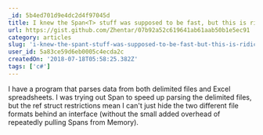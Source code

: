 ```yaml
---
_id: 5b4ed701d9e4dc2d4f97045d
title: I knew the Span<T> stuff was supposed to be fast, but this is ridiculous!
url: https://gist.github.com/Zhentar/07b92a52c619641ab61aab50b1e5ec91
category: articles
slug: 'i-knew-the-spant-stuff-was-supposed-to-be-fast-but-this-is-ridiculous'
user_id: 5a83ce59d6eb0005c4ecda2c
createdOn: '2018-07-18T05:58:25.382Z'
tags: ['c#']
---
```


I have a program that parses data from both delimited files and Excel spreadsheets. I was trying out Span to speed up parsing the delimited files, but the ref struct restrictions mean I can't just hide the two different file formats behind an interface (without the small added overhead of repeatedly pulling Spans from Memory).



